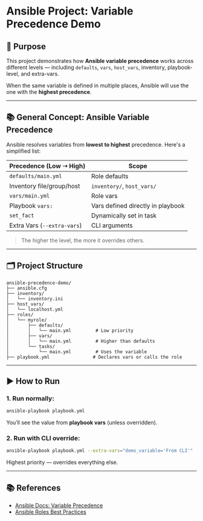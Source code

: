 # Ansible Project: Variable Precedence Demo

## 🚀 Purpose

This project demonstrates how **Ansible variable precedence** works across different levels — including `defaults`, `vars`, `host_vars`, inventory, playbook-level, and extra-vars.

When the same variable is defined in multiple places, Ansible will use the one with the **highest precedence**.

---

## 📚 General Concept: Ansible Variable Precedence

Ansible resolves variables from **lowest to highest** precedence. Here's a simplified list:

| Precedence (Low ➝ High)     | Scope                             |
| --------------------------- | --------------------------------- |
| `defaults/main.yml`         | Role defaults                     |
| Inventory file/group/host   | `inventory/`, `host_vars/`        |
| `vars/main.yml`             | Role vars                         |
| Playbook `vars:`            | Vars defined directly in playbook |
| `set_fact`                  | Dynamically set in task           |
| Extra Vars (`--extra-vars`) | CLI arguments                     |

> The higher the level, the more it overrides others.

---

## 🗂 Project Structure

```
ansible-precedence-demo/
├── ansible.cfg
├── inventory/
│   └── inventory.ini
├── host_vars/
│   └── localhost.yml
├── roles/
│   └── myrole/
│       ├── defaults/
│       │   └── main.yml         # Low priority
│       ├── vars/
│       │   └── main.yml         # Higher than defaults
│       └── tasks/
│           └── main.yml         # Uses the variable
├── playbook.yml                # Declares vars or calls the role
```

---

## ▶️ How to Run

### 1. Run normally:

```bash
ansible-playbook playbook.yml
```

You’ll see the value from **playbook vars** (unless overridden).

### 2. Run with CLI override:

```bash
ansible-playbook playbook.yml --extra-vars="demo_variable='From CLI'"
```

Highest priority — overrides everything else.

---

## 📚 References

* [Ansible Docs: Variable Precedence](https://docs.ansible.com/ansible/latest/user_guide/playbooks_variables.html#understanding-variable-precedence)
* [Ansible Roles Best Practices](https://docs.ansible.com/ansible/latest/user_guide/playbooks_reuse_roles.html)
